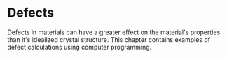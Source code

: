 # Defects

Defects in materials can have a greater effect on the material's properties than it's idealized crystal structure. This chapter contains examples of defect calculations using computer programming.
